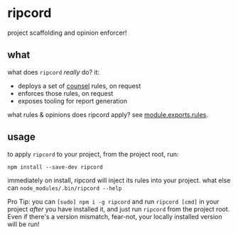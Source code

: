 # ripcord

project scaffolding and opinion enforcer!

## what

what does `ripcord` _really_ do? it:

- deploys a set of [counsel](https://github.com/cdaringe/counsel) rules, on request
- enforces those rules, on request
- exposes tooling for report generation

what rules & opinions does ripcord apply? see [module.exports.rules](https://github.com/cdaringe/ripcord/blob/master/src/index.js).

## usage

to apply `ripcord` to your project, from the project root, run:

`npm install --save-dev ripcord`

immediately on install, ripcord will inject its rules into your project.  what else can
`node_modules/.bin/ripcord --help`

Pro Tip: you can `[sudo] npm i -g ripcord` and run `ripcord [cmd]` in your project _after_ you have installed it, and just run `ripcord` from the project root.  Even if there's a version mismatch, fear-not, your locally installed version will be run!

